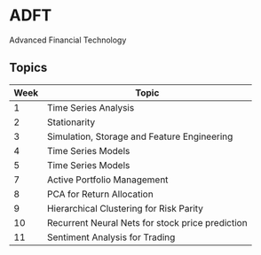 # ADFT
Advanced Financial Technology

## Topics

| Week | Topic                                            |
|------|--------------------------------------------------|
| 1    | Time Series Analysis                             |
| 2    | Stationarity                                     |
| 3    | Simulation, Storage and Feature Engineering      |
| 4    | Time Series Models                               |
| 5    | Time Series Models                               |
| 7    | Active Portfolio Management                      |
| 8    | PCA for Return Allocation                        |
| 9    | Hierarchical Clustering for Risk Parity          |
| 10   | Recurrent Neural Nets for stock price prediction |
| 11   | Sentiment Analysis for Trading                   |
